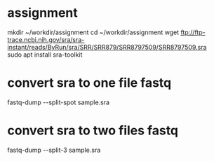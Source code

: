 # assignment
mkdir ~/workdir/assignment
cd ~/workdir/assignment
wget ftp://ftp-trace.ncbi.nih.gov/sra/sra-instant/reads/ByRun/sra/SRR/SRR879/SRR8797509/SRR8797509.sra  
 sudo apt install sra-toolkit
 # convert sra to one file fastq
fastq-dump --split-spot sample.sra  
 # convert sra to two files fastq
 fastq-dump --split-3 sample.sra

 

